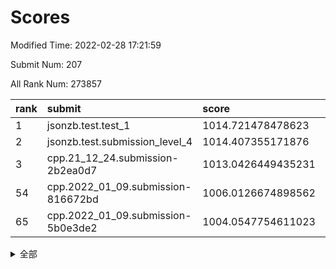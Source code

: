 # Scores

Modified Time: 2022-02-28 17:21:59

Submit Num: 207

All Rank Num: 273857

| rank |               submit               |       score        |       sigma        | pk_num |
| :--- | :--------------------------------- | :----------------- | :----------------- | :----- |
| 1    | jsonzb.test.test_1                 | 1014.721478478623  | 0.8366293122403217 | 5294   |
| 2    | jsonzb.test.submission_level_4     | 1014.407355171876  | 0.8251372222771188 | 5291   |
| 3    | cpp.21_12_24.submission-2b2ea0d7   | 1013.0426449435231 | 0.8051374100157269 | 5293   |
| 54   | cpp.2022_01_09.submission-816672bd | 1006.0126674898562 | 0.7315019643759363 | 5291   |
| 65   | cpp.2022_01_09.submission-5b0e3de2 | 1004.0547754611023 | 0.7267395121706619 | 5291   |


<details>
<summary>全部</summary>

| rank |                 submit                 |       score        |       sigma        | pk_num |
| :--- | :------------------------------------- | :----------------- | :----------------- | :----- |
| 1    | jsonzb.test.test_1                     | 1014.721478478623  | 0.8366293122403217 | 5294   |
| 2    | jsonzb.test.submission_level_4         | 1014.407355171876  | 0.8251372222771188 | 5291   |
| 3    | cpp.21_12_24.submission-2b2ea0d7       | 1013.0426449435231 | 0.8051374100157269 | 5293   |
| 4    | gobigger.level_3.submission_level_3_40 | 1012.14861941204   | 0.7646463092849748 | 5288   |
| 5    | gobigger.level_3.submission_level_3_5  | 1011.5707425013026 | 0.7876363002390002 | 5290   |
| 6    | gobigger.level_3.submission_level_3_19 | 1011.5268399301953 | 0.7640176191956336 | 5294   |
| 7    | gobigger.level_3.submission_level_3_42 | 1011.4650952346815 | 0.7593834840870473 | 5291   |
| 8    | gobigger.level_3.submission_level_3_28 | 1011.3246127799877 | 0.7571952431472115 | 5292   |
| 9    | gobigger.level_3.submission_level_3_23 | 1011.2294858904324 | 0.7567898495755168 | 5293   |
| 10   | gobigger.level_3.submission_level_3_24 | 1011.222084698047  | 0.744729445675633  | 5288   |
| 11   | gobigger.level_3.submission_level_3_11 | 1011.200009958276  | 0.7738089705303098 | 5294   |
| 12   | gobigger.level_3.submission_level_3_22 | 1010.9860742886093 | 0.760586951585818  | 5294   |
| 13   | gobigger.level_3.submission_level_3_3  | 1010.9493844248931 | 0.7670610420240852 | 5293   |
| 14   | gobigger.level_3.submission_level_3_29 | 1010.8359164255633 | 0.7524762592464194 | 5286   |
| 15   | gobigger.level_3.submission_level_3_33 | 1010.7380235670825 | 0.7705263664413984 | 5290   |
| 16   | gobigger.level_3.submission_level_3_34 | 1010.7106668468233 | 0.7457545803350494 | 5292   |
| 17   | gobigger.level_3.submission_level_3_38 | 1010.683049883774  | 0.7593307256022278 | 5296   |
| 18   | gobigger.level_3.submission_level_3_37 | 1010.6239396854326 | 0.7671536561733803 | 5290   |
| 19   | gobigger.level_3.submission_level_3_12 | 1010.6215092029207 | 0.7525930404772648 | 5293   |
| 20   | gobigger.level_3.submission_level_3_15 | 1010.587756083392  | 0.782114053334605  | 5294   |
| 21   | gobigger.level_3.submission_level_3_17 | 1010.4881992875776 | 0.7708373658781074 | 5294   |
| 22   | gobigger.level_3.submission_level_3_39 | 1010.4029836694998 | 0.7627124638680111 | 5291   |
| 23   | gobigger.level_3.submission_level_3_14 | 1010.3884469218307 | 0.774949091173179  | 5293   |
| 24   | gobigger.level_3.submission_level_3_30 | 1010.3254851506757 | 0.7723187927142264 | 5290   |
| 25   | gobigger.level_3.submission_level_3_4  | 1010.3244239959947 | 0.7557418552176768 | 5295   |
| 26   | gobigger.level_3.submission_level_3_36 | 1010.2433025947752 | 0.7714720983307124 | 5292   |
| 27   | gobigger.level_3.submission_level_3_25 | 1010.1641117024669 | 0.7552310744090752 | 5293   |
| 28   | gobigger.level_3.submission_level_3_16 | 1010.1131736613014 | 0.7448322447478771 | 5295   |
| 29   | gobigger.level_3.submission_level_3_45 | 1010.0127874041215 | 0.7549367528802368 | 5291   |
| 30   | gobigger.level_3.submission_level_3_26 | 1009.979051239605  | 0.7552711860619129 | 5293   |
| 31   | gobigger.level_3.submission_level_3_0  | 1009.9364630316172 | 0.7482458697600243 | 5293   |
| 32   | gobigger.level_3.submission_level_3_44 | 1009.9281763031911 | 0.7581034872314453 | 5286   |
| 33   | gobigger.level_3.submission_level_3_18 | 1009.8939095763035 | 0.77568663431466   | 5291   |
| 34   | gobigger.level_3.submission_level_3_41 | 1009.883512584975  | 0.7476625329331951 | 5294   |
| 35   | gobigger.level_3.submission_level_3_46 | 1009.8485849922426 | 0.7441816293824545 | 5290   |
| 36   | gobigger.level_3.submission_level_3_8  | 1009.8389866265587 | 0.7935634551718481 | 5289   |
| 37   | gobigger.level_3.submission_level_3_1  | 1009.8141073563024 | 0.7873893216721733 | 5296   |
| 38   | gobigger.level_3.submission_level_3_49 | 1009.7571481378102 | 0.753281654218205  | 5294   |
| 39   | gobigger.level_3.submission_level_3_20 | 1009.6757913624616 | 0.7628251413820496 | 5296   |
| 40   | gobigger.level_3.submission_level_3_31 | 1009.6070045492097 | 0.7575171069602191 | 5288   |
| 41   | gobigger.level_3.submission_level_3_35 | 1009.5777211388156 | 0.7598695481048667 | 5290   |
| 42   | gobigger.level_3.submission_level_3_32 | 1009.5718055917222 | 0.7631838495960517 | 5293   |
| 43   | gobigger.level_3.submission_level_3_48 | 1009.3377351836419 | 0.7536719978366868 | 5291   |
| 44   | gobigger.level_3.submission_level_3_2  | 1009.1983044529503 | 0.7562287616823303 | 5292   |
| 45   | gobigger.level_3.submission_level_3_13 | 1009.1966232530136 | 0.7367417507352224 | 5294   |
| 46   | gobigger.level_3.submission_level_3_6  | 1009.1527655995191 | 0.7425290886554229 | 5287   |
| 47   | gobigger.level_3.submission_level_3_43 | 1008.9871356081533 | 0.7649458638202745 | 5294   |
| 48   | gobigger.level_3.submission_level_3_10 | 1008.9377429034281 | 0.7174051024465478 | 5292   |
| 49   | gobigger.level_3.submission_level_3_47 | 1008.8824578071354 | 0.7557995220842195 | 5288   |
| 50   | gobigger.level_3.submission_level_3_27 | 1008.6392956263459 | 0.7441126414477347 | 5295   |
| 51   | gobigger.level_3.submission_level_3_7  | 1008.5097175819026 | 0.7503460748612966 | 5286   |
| 52   | gobigger.level_3.submission_level_3_9  | 1008.1080543209406 | 0.733039833738262  | 5290   |
| 53   | gobigger.level_3.submission_level_3_21 | 1007.860012762147  | 0.737203084133424  | 5291   |
| 54   | cpp.2022_01_09.submission-816672bd     | 1006.0126674898562 | 0.7315019643759363 | 5291   |
| 55   | gobigger.level_1.submission_level_1_36 | 1005.459368601569  | 0.733527425710524  | 5294   |
| 56   | gobigger.level_1.submission_level_1_23 | 1005.4309783583834 | 0.7244290615997245 | 5292   |
| 57   | gobigger.level_1.submission_level_1_39 | 1004.999142421098  | 0.7083773398845282 | 5288   |
| 58   | gobigger.level_1.submission_level_1_35 | 1004.556916143754  | 0.7200185905472505 | 5290   |
| 59   | gobigger.level_1.submission_level_1_32 | 1004.3126965724841 | 0.7425888424101655 | 5293   |
| 60   | gobigger.level_1.submission_level_1_49 | 1004.2889920831828 | 0.7159588459529451 | 5294   |
| 61   | gobigger.level_1.submission_level_1_33 | 1004.283818518072  | 0.7231877196062109 | 5287   |
| 62   | gobigger.level_1.submission_level_1_25 | 1004.2267986146745 | 0.7227651747359798 | 5296   |
| 63   | gobigger.level_1.submission_level_1_14 | 1004.1442651504111 | 0.7314199281147591 | 5291   |
| 64   | gobigger.level_1.submission_level_1_47 | 1004.1067762125484 | 0.7101341475813577 | 5293   |
| 65   | cpp.2022_01_09.submission-5b0e3de2     | 1004.0547754611023 | 0.7267395121706619 | 5291   |
| 66   | gobigger.level_1.submission_level_1_8  | 1003.9256661672603 | 0.7109851115388145 | 5291   |
| 67   | gobigger.level_1.submission_level_1_44 | 1003.7614195953654 | 0.7244940166802811 | 5289   |
| 68   | gobigger.level_1.submission_level_1_29 | 1003.7488674595882 | 0.7156746511327239 | 5293   |
| 69   | gobigger.level_1.submission_level_1_7  | 1003.6701419679468 | 0.7162460742531662 | 5291   |
| 70   | gobigger.level_1.submission_level_1_6  | 1003.6351840818071 | 0.7294948214704435 | 5294   |
| 71   | gobigger.level_1.submission_level_1_5  | 1003.6179096504547 | 0.7174969022157299 | 5295   |
| 72   | gobigger.level_1.submission_level_1_17 | 1003.5655056040389 | 0.7253120116955192 | 5295   |
| 73   | gobigger.level_1.submission_level_1_43 | 1003.5454046428625 | 0.7277911858674612 | 5289   |
| 74   | gobigger.level_1.submission_level_1_31 | 1003.5396149020368 | 0.7207208757320359 | 5293   |
| 75   | gobigger.level_1.submission_level_1_12 | 1003.53803450065   | 0.7224731630578496 | 5287   |
| 76   | gobigger.level_1.submission_level_1_19 | 1003.5345891700488 | 0.722073023816964  | 5296   |
| 77   | gobigger.level_1.submission_level_1_22 | 1003.488800869672  | 0.7185614364928842 | 5295   |
| 78   | gobigger.level_1.submission_level_1_45 | 1003.3754405461566 | 0.7206366318062886 | 5289   |
| 79   | gobigger.level_1.submission_level_1_21 | 1003.3605387991271 | 0.7359997180767439 | 5298   |
| 80   | gobigger.level_1.submission_level_1_10 | 1003.3541778254282 | 0.7192033064736035 | 5293   |
| 81   | gobigger.level_1.submission_level_1_2  | 1003.3211415874875 | 0.7272447849078614 | 5296   |
| 82   | gobigger.level_1.submission_level_1_9  | 1003.2441830589441 | 0.7210468666118804 | 5288   |
| 83   | gobigger.level_1.submission_level_1_26 | 1003.2115640057165 | 0.7350064829516105 | 5296   |
| 84   | gobigger.level_1.submission_level_1_1  | 1003.1958498841151 | 0.7089670692980139 | 5294   |
| 85   | gobigger.level_1.submission_level_1_3  | 1003.1467199200719 | 0.7287956053978368 | 5288   |
| 86   | gobigger.level_1.submission_level_1_46 | 1003.1316283277441 | 0.723069771203189  | 5296   |
| 87   | gobigger.level_1.submission_level_1_34 | 1003.0556305241331 | 0.7214945797941715 | 5294   |
| 88   | gobigger.level_1.submission_level_1_11 | 1003.0305956222554 | 0.7136951302722211 | 5293   |
| 89   | gobigger.level_1.submission_level_1_27 | 1003.0191225773405 | 0.7234187062237556 | 5282   |
| 90   | gobigger.level_1.submission_level_1_38 | 1002.9336902966091 | 0.7065370808066593 | 5297   |
| 91   | gobigger.level_1.submission_level_1_42 | 1002.9244240449835 | 0.7250624291758544 | 5289   |
| 92   | gobigger.level_1.submission_level_1_40 | 1002.9057920452706 | 0.7224336283051598 | 5290   |
| 93   | gobigger.level_1.submission_level_1_30 | 1002.8773612016151 | 0.7084163608833809 | 5292   |
| 94   | gobigger.level_1.submission_level_1_24 | 1002.8764953865713 | 0.7159575996169867 | 5291   |
| 95   | gobigger.level_1.submission_level_1_13 | 1002.8207535739024 | 0.7191037895959055 | 5293   |
| 96   | gobigger.level_1.submission_level_1_28 | 1002.5693768235384 | 0.7193058582691586 | 5292   |
| 97   | gobigger.level_1.submission_level_1_18 | 1002.4740083757993 | 0.7044586788824811 | 5293   |
| 98   | gobigger.level_1.submission_level_1_0  | 1002.4389943628712 | 0.7183193865232406 | 5293   |
| 99   | gobigger.level_1.submission_level_1_37 | 1002.4131074384278 | 0.7290230511028435 | 5292   |
| 100  | gobigger.level_1.submission_level_1_4  | 1002.3130863856651 | 0.709564804128157  | 5294   |
| 101  | gobigger.level_1.submission_level_1_41 | 1002.2511024667333 | 0.7191392381295137 | 5291   |
| 102  | gobigger.level_1.submission_level_1_20 | 1002.2490038399939 | 0.7205669780197593 | 5288   |
| 103  | gobigger.level_1.submission_level_1_15 | 1002.1006165702345 | 0.7210080536087528 | 5293   |
| 104  | gobigger.level_1.submission_level_1_48 | 1001.978220999787  | 0.7106666166569217 | 5289   |
| 105  | gobigger.level_1.submission_level_1_16 | 1001.5067555585631 | 0.7074147338432826 | 5292   |
| 106  | gobigger.random.submission_random_45   | 997.2791782446269  | 0.7043343723642195 | 5289   |
| 107  | gobigger.random.submission_random_12   | 997.1416905384747  | 0.714770435580743  | 5294   |
| 108  | gobigger.random.submission_random_40   | 997.0651383864205  | 0.7071164741961088 | 5292   |
| 109  | gobigger.random.submission_random_22   | 996.9203196994915  | 0.7170629720391615 | 5288   |
| 110  | gobigger.random.submission_random_18   | 996.8701039544629  | 0.7007812401967706 | 5292   |
| 111  | gobigger.random.submission_random_16   | 996.8523218385923  | 0.709471703006854  | 5287   |
| 112  | gobigger.random.submission_random_42   | 996.7859492917478  | 0.6957189449412092 | 5291   |
| 113  | gobigger.random.submission_random_36   | 996.7392290399458  | 0.7258580733035221 | 5289   |
| 114  | gobigger.random.submission_random_20   | 996.7028728276042  | 0.7115038942588081 | 5291   |
| 115  | gobigger.random.submission_random_15   | 996.6537650241179  | 0.7126509440713971 | 5292   |
| 116  | gobigger.random.submission_random_27   | 996.6477622221252  | 0.6973554777516218 | 5290   |
| 117  | gobigger.random.submission_random_24   | 996.5369308467738  | 0.6943155954919089 | 5294   |
| 118  | gobigger.random.submission_random_1    | 996.484485801959   | 0.7009485720923019 | 5291   |
| 119  | gobigger.random.submission_random_49   | 996.427729171804   | 0.7168277582579344 | 5292   |
| 120  | gobigger.random.submission_random_28   | 996.417853856378   | 0.7138377819213261 | 5290   |
| 121  | gobigger.random.submission_random_35   | 996.4172192400972  | 0.7032872149271278 | 5289   |
| 122  | gobigger.random.submission_random_2    | 996.4098764291443  | 0.7138269575896596 | 5291   |
| 123  | gobigger.random.submission_random_31   | 996.3164593881575  | 0.7106896067863843 | 5297   |
| 124  | gobigger.random.submission_random_5    | 996.3043145516374  | 0.7079888234423972 | 5294   |
| 125  | gobigger.random.submission_random_39   | 996.2319999692037  | 0.7080152658854286 | 5292   |
| 126  | gobigger.random.submission_random_43   | 996.2192963731632  | 0.7047873659437238 | 5293   |
| 127  | gobigger.random.submission_random_10   | 996.2147701426796  | 0.6982574915005433 | 5296   |
| 128  | gobigger.random.submission_random_26   | 996.0024764877933  | 0.7286080871335322 | 5292   |
| 129  | gobigger.random.submission_random_8    | 995.998437216599   | 0.7156542923257657 | 5287   |
| 130  | gobigger.random.submission_random_29   | 995.9632674214929  | 0.7314609386116675 | 5295   |
| 131  | gobigger.random.submission_random_41   | 995.9376305085586  | 0.7169214425513674 | 5294   |
| 132  | gobigger.random.submission_random_13   | 995.9294916147528  | 0.7259094516826509 | 5288   |
| 133  | gobigger.random.submission_random_48   | 995.8912635816058  | 0.7239365674773998 | 5288   |
| 134  | gobigger.random.submission_random_3    | 995.8856754242698  | 0.7185551512074813 | 5288   |
| 135  | gobigger.random.submission_random_32   | 995.7836720913976  | 0.7099819610807678 | 5293   |
| 136  | gobigger.random.submission_random_0    | 995.7290451751048  | 0.7103964364855    | 5289   |
| 137  | gobigger.random.submission_random_21   | 995.6791660336081  | 0.7156317758431908 | 5294   |
| 138  | gobigger.random.submission_random_17   | 995.6688071226105  | 0.7379044720866391 | 5292   |
| 139  | gobigger.random.submission_random_37   | 995.6083643584294  | 0.6953266893898472 | 5294   |
| 140  | gobigger.random.submission_random_9    | 995.477232891333   | 0.7012456425646104 | 5293   |
| 141  | gobigger.random.submission_random_25   | 995.4317822645831  | 0.7121023133177207 | 5291   |
| 142  | gobigger.random.submission_random_4    | 995.4213188166733  | 0.7203393312673955 | 5293   |
| 143  | gobigger.random.submission_random_11   | 995.397466189203   | 0.7147283047158745 | 5286   |
| 144  | gobigger.random.submission_random_23   | 995.3612188043235  | 0.7069585946726885 | 5290   |
| 145  | gobigger.random.submission_random_30   | 995.3260497279872  | 0.7150996507983182 | 5293   |
| 146  | gobigger.random.submission_random_7    | 995.3147281911699  | 0.706544045331376  | 5296   |
| 147  | gobigger.random.submission_random_44   | 995.2908369818996  | 0.7056920282562689 | 5288   |
| 148  | gobigger.random.submission_random_38   | 995.2174863625903  | 0.710698478269619  | 5293   |
| 149  | gobigger.random.submission_random_19   | 995.210998495692   | 0.7228312002746994 | 5294   |
| 150  | gobigger.random.submission_random_46   | 995.1713976515903  | 0.7059717803843033 | 5289   |
| 151  | gobigger.random.submission_random_33   | 995.1402441842399  | 0.7091292226441831 | 5291   |
| 152  | gobigger.random.submission_random_14   | 995.0909176865863  | 0.709500421029887  | 5294   |
| 153  | gobigger.random.submission_random_47   | 995.0111294348067  | 0.704015940429696  | 5292   |
| 154  | gobigger.random.submission_random_34   | 994.9600136841835  | 0.7127059519804466 | 5294   |
| 155  | gobigger.random.submission_random_6    | 994.3086978532447  | 0.7278110654473293 | 5292   |
| 156  | gobigger.level_2.submission_level_2_27 | 993.9766144760114  | 0.7442977213637135 | 5293   |
| 157  | gobigger.level_2.submission_level_2_34 | 993.5233711567624  | 0.7386720891773527 | 5292   |
| 158  | gobigger.level_2.submission_level_2_46 | 993.4948630202192  | 0.7362583638170794 | 5295   |
| 159  | gobigger.level_2.submission_level_2_18 | 993.4652880015814  | 0.7442885611551423 | 5295   |
| 160  | gobigger.level_2.submission_level_2_21 | 993.368366993856   | 0.7234688797886302 | 5299   |
| 161  | gobigger.level_2.submission_level_2_1  | 993.2456293234678  | 0.7414127004003092 | 5288   |
| 162  | gobigger.level_2.submission_level_2_37 | 993.2439971535487  | 0.7229434946338652 | 5292   |
| 163  | gobigger.level_2.submission_level_2_22 | 993.0956930741677  | 0.7397614954655624 | 5297   |
| 164  | gobigger.level_2.submission_level_2_28 | 993.0522319892764  | 0.7436769932897741 | 5292   |
| 165  | gobigger.level_2.submission_level_2_20 | 992.9594300648611  | 0.7439421801297238 | 5298   |
| 166  | gobigger.level_2.submission_level_2_31 | 992.6930806214565  | 0.7384405077353843 | 5290   |
| 167  | gobigger.level_2.submission_level_2_11 | 992.6830495933582  | 0.7402405579473523 | 5293   |
| 168  | gobigger.level_2.submission_level_2_43 | 992.6167771323331  | 0.7374803464668085 | 5289   |
| 169  | gobigger.level_2.submission_level_2_6  | 992.5988890467963  | 0.7461869875665815 | 5293   |
| 170  | gobigger.level_2.submission_level_2_33 | 992.543856523945   | 0.7240756040482996 | 5292   |
| 171  | gobigger.level_2.submission_level_2_16 | 992.4149807193196  | 0.7534662706752431 | 5290   |
| 172  | gobigger.level_2.submission_level_2_41 | 992.2952142298875  | 0.7545169780935094 | 5294   |
| 173  | gobigger.level_2.submission_level_2_40 | 992.2759491549612  | 0.7392427871205599 | 5294   |
| 174  | gobigger.level_2.submission_level_2_49 | 992.1196284543337  | 0.7379802034269312 | 5291   |
| 175  | gobigger.level_2.submission_level_2_38 | 992.0558956918595  | 0.7545658113723446 | 5291   |
| 176  | gobigger.level_2.submission_level_2_48 | 991.9136837440668  | 0.7660310468137209 | 5291   |
| 177  | gobigger.level_2.submission_level_2_25 | 991.884298936285   | 0.7395571567369381 | 5294   |
| 178  | gobigger.level_2.submission_level_2_44 | 991.8841840559887  | 0.7521384648952818 | 5290   |
| 179  | gobigger.level_2.submission_level_2_5  | 991.805471289551   | 0.7520972017974568 | 5293   |
| 180  | gobigger.level_2.submission_level_2_15 | 991.753209530756   | 0.7550533744772248 | 5289   |
| 181  | gobigger.level_2.submission_level_2_42 | 991.751769459325   | 0.7520291106692669 | 5292   |
| 182  | gobigger.level_2.submission_level_2_47 | 991.6750576660036  | 0.7503251751285277 | 5293   |
| 183  | gobigger.level_2.submission_level_2_2  | 991.5597643870406  | 0.7602699595009321 | 5291   |
| 184  | gobigger.level_2.submission_level_2_32 | 991.5540837834918  | 0.7619590095348613 | 5291   |
| 185  | gobigger.level_2.submission_level_2_23 | 991.4211006258162  | 0.7618021295657225 | 5296   |
| 186  | gobigger.level_2.submission_level_2_10 | 991.3825280134149  | 0.7473136842486744 | 5290   |
| 187  | gobigger.level_2.submission_level_2_24 | 991.2763910364957  | 0.7433573383574047 | 5299   |
| 188  | gobigger.level_2.submission_level_2_30 | 991.2477897835121  | 0.7451347933692131 | 5292   |
| 189  | gobigger.level_2.submission_level_2_29 | 991.233271669863   | 0.7589498956276997 | 5290   |
| 190  | gobigger.level_2.submission_level_2_12 | 991.1960145587868  | 0.7652139252971397 | 5291   |
| 191  | gobigger.level_2.submission_level_2_7  | 991.1215717440522  | 0.7374632282865277 | 5294   |
| 192  | gobigger.level_2.submission_level_2_14 | 991.116388352575   | 0.7503328653205522 | 5293   |
| 193  | gobigger.level_2.submission_level_2_19 | 991.0832078829505  | 0.7437264298518779 | 5290   |
| 194  | gobigger.level_2.submission_level_2_36 | 991.0310921711958  | 0.7537537619471494 | 5287   |
| 195  | gobigger.level_2.submission_level_2_17 | 990.9980239653942  | 0.7548033007767748 | 5299   |
| 196  | gobigger.level_2.submission_level_2_3  | 990.8803305325159  | 0.7667513095425131 | 5294   |
| 197  | gobigger.level_2.submission_level_2_35 | 990.7237555115353  | 0.766800853076858  | 5291   |
| 198  | gobigger.level_2.submission_level_2_13 | 990.6890489931507  | 0.7645188063736386 | 5291   |
| 199  | gobigger.level_2.submission_level_2_8  | 990.6601760045648  | 0.7797534267042293 | 5292   |
| 200  | gobigger.level_2.submission_level_2_26 | 990.6226362639394  | 0.7665649405743029 | 5296   |
| 201  | gobigger.level_2.submission_level_2_4  | 990.5996515272637  | 0.7571968951222291 | 5291   |
| 202  | gobigger.level_2.submission_level_2_0  | 990.2050347438288  | 0.7509017974803233 | 5295   |
| 203  | gobigger.level_2.submission_level_2_9  | 990.1347841220385  | 0.7625042435361634 | 5295   |
| 204  | gobigger.level_2.submission_level_2_39 | 989.9884734224172  | 0.7782954202140279 | 5292   |
| 205  | gobigger.level_2.submission_level_2_45 | 989.7955425695637  | 0.7611995089934948 | 5287   |
| 206  | gobigger.none.submission_none_0        | 976.6092060136784  | 1.3625794041423218 | 5286   |
| 207  | gobigger.none.submission_none_1        | 976.4915404276086  | 1.5056048914823075 | 5294   |

</details>